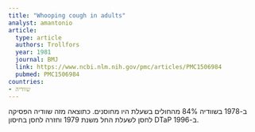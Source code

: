 ```yaml
---
title: "Whooping cough in adults"
analyst: amantonio
article:
  type: article
  authors: Trollfors
  year: 1981
  journal: BMJ
  link: https://www.ncbi.nlm.nih.gov/pmc/articles/PMC1506984
  pubmed: PMC1506984
countries:
- שוודיה
---
```


ב-1978 בשוודיה 84% מהחולים בשעלת היו מחוסנים.
כתוצאה מזה שוודיה הפסיקה לחסן לשעלת החל משנת 1979 וחזרה לחסן בחיסון DTaP ב-1996.
